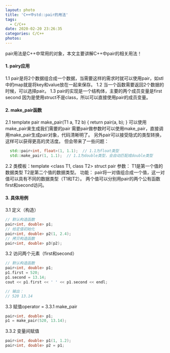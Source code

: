 ```yaml
---
layout: photo
title: 'C++中std::pair的用法'
tags:
  - C/C++
date: 2020-02-20 23:26:35
categories: C/C++
photos:
---
```

pair用法是C++中常用的对象，本文主要讲解C++中pair的相关用法！
<!--more-->

#### 1. pairy应用

  1.1 pair是将2个数据组合成一个数据，当需要这样的需求时就可以使用pair，如stl中的map就是将key和value放在一起来保存。
  1.2 当一个函数需要返回2个数据的时候，可以选择pair。 
  1.3 pair的实现是一个结构体，主要的两个成员变量是first second 因为是使用struct不是class，所以可以直接使用pair的成员变量。

#### 2. make_pair函数
  2.1 template pair make_pair(T1 a, T2 b) { return pair(a, b); }
   可以使用make_pair来生成我们需要的pair
   需要pair做参数时可以使用make_pair，直接调用make_pair生成pair对象，代码清晰明了。
   另外pair可以接受隐式的类型转换，这样可以获得更高的灵活度。
   但会带来了一些问题：
```c++
  std::pair<int, float>(1, 1.1);  // 1.1为float类型
  std::make_pair(1, 1.1);  // 1.1为double类型，会自动匹配成double类型
```
  2.2 类模板：template <class T1, class T2> struct pair
  参数：
   T1是第一个值的数据类型
   T2是第二个值的数据类型。
  功能：
   pair将一对值组合成一个值，这一对值可以具有不同的数据类型（T1和T2）。
   两个值可以分别用pair的两个公有函数first和second访问。
#### 3. 具体用例
  3.1 定义（构造）
```c++
// 默认构造函数
pair<int, double> p1;
// 给定值初始化
pair<int, double> p2(1, 2.4);
// 拷贝构造函数
pair<int, double> p3(p2);  
```
  3.2 访问两个元素（first和second）
```c++
// 默认构造函数
pair<int, double> p1;  
p1.first = 520;
p1.second = 13.14;
cout << p1.first << ' ' << p1.second << endl;

// 输出：
// 520 13.14
```
  3.3 赋值operator = 
   3.3.1 make_pair
```c++
pair<int, double> p1;
p1 = make_pair(520, 13.14);
```
   3.3.2 变量间赋值
```c++
pair<int, double> p1(1, 1.2);
pair<int, double> p2 = p1;
```